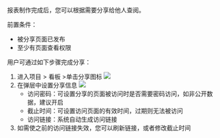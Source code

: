 报表制作完成后，您可以根据需要分享给他人查阅。



前置条件：
 - 被分享页面已发布
 - 至少有页面查看权限



用户可通过如下步骤完成分享：

1. 进入项目 > 看板 >单击分享图标
![](https://qcloudimg.tencent-cloud.cn/raw/84f4cbe09cdc6e1e82e693d6fe0e6295.png)
2. 在弹层中设置分享信息
![](https://qcloudimg.tencent-cloud.cn/raw/700fe518f4dd8b7dba162ee8bc07e512.png)
	- 访问密码：可设置分享的页面被访问时是否需要密码访问，如非公开数据，建议开启
	- 截止时间：可设置访问页面的有效时间，过期则无法被访问
	- 访问链接：系统自动生成访问链接
3. 如需使之前的访问链接失效，您可以刷新链接，或者修改截止时间
